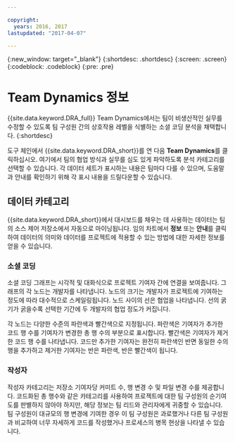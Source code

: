 ```yaml
---

copyright:
  years: 2016, 2017
lastupdated: "2017-04-07"

---
```


{:new_window: target="_blank"}
{:shortdesc: .shortdesc}
{:screen: .screen}
{:codeblock: .codeblock}
{:pre: .pre}

# Team Dynamics 정보

{{site.data.keyword.DRA_full}} Team Dynamics에서는 팀이 비생산적인 실무를 수정할 수 있도록 팀 구성원 간의 상호작용 레벨을 식별하는 소셜 코딩 분석을 채택합니다.
{:shortdesc}

도구 체인에서 {{site.data.keyword.DRA_short}}를 연 다음 **Team Dynamics**를 클릭하십시오. 여기에서 팀의 협업 방식과 실무를 심도 있게 파악하도록 분석 카테고리를 선택할 수 있습니다. 각 데이터 세트가 표시하는 내용은 팀마다 다를 수 있으며, 도움말과 안내를 확인하기 위해 각 표시 내용을 드릴다운할 수 있습니다.  

## 데이터 카테고리

{{site.data.keyword.DRA_short}}에서 대시보드를 채우는 데 사용하는 데이터는 팀의 소스 제어 저장소에서 자동으로 마이닝됩니다. 임의 차트에서 **정보** 또는 **안내**를 클릭하여 데이터의 의미와 데이터를 프로젝트에 적용할 수 있는 방법에 대한 자세한 정보를 얻을 수 있습니다.

### 소셜 코딩

소셜 코딩 그래프는 시각적 및 대화식으로 프로젝트 기여자 간에 연결을 보여줍니다. 그래프의 각 노드는 개발자를 나타냅니다. 노드의 크기는 개발자가 프로젝트에 기여하는 정도에 따라 대수적으로 스케일링됩니다. 노드 사이의 선은 협업을 나타냅니다. 선의 굵기가 굵을수록 선택한 기간에 두 개발자의 협업 정도가 커집니다. 

각 노드는 다양한 수준의 파란색과 빨간색으로 지정됩니다. 파란색은 기여자가 추가한 코드 행 수를 기여자가 변경한 총 행 수의 부분으로 표시합니다. 빨간색은 기여자가 제거한 코드 행 수를 나타냅니다. 코드만 추가한 기여자는 완전히 파란색인 반면 동일한 수의 행을 추가하고 제거한 기여자는 반은 파란색, 반은 빨간색이 됩니다. 

### 작성자

작성자 카테고리는 저장소 기여자당 커미트 수, 행 변경 수 및 파일 변경 수를 제공합니다. 코드화된 총 행수와 같은 카테고리를 사용하여 프로젝트에 대한 팀 구성원의 순기여도를 판별하지 않아야 하지만, 해당 정보는 팀 리드와 관리자에게 귀중할 수 있습니다. 팀 구성원이 대규모의 행 변경에 기여한 경우 이 팀 구성원은 과로했거나 다른 팀 구성원과 비교하여 너무 자세하게 코드를 작성했거나 프로세스의 병목 현상을 나타낼 수 있습니다.  
